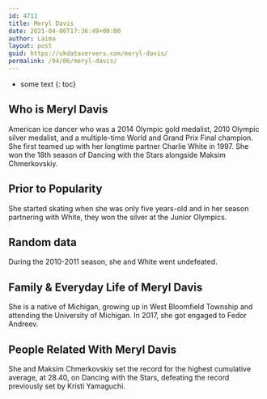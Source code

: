 ```yaml
---
id: 4711
title: Meryl Davis
date: 2021-04-06T17:36:49+00:00
author: Laima
layout: post
guid: https://ukdataservers.com/meryl-davis/
permalink: /04/06/meryl-davis/
---
```


* some text
{: toc}


## Who is Meryl Davis
                  
                  
                  
American ice dancer who was a 2014 Olympic gold medalist, 2010 Olympic silver medalist, and a multiple-time World and Grand Prix Final champion. She first teamed up with her longtime partner Charlie White in 1997. She won the 18th season of Dancing with the Stars alongside Maksim Chmerkovskiy.
                  
              
            
              
            
                
                
                
## Prior to Popularity
                  
                  
                  
She started skating when she was only five years-old and in her season partnering with White, they won the silver at the Junior Olympics.
                  
              
            
              
            
                
                
                
## Random data
                  
                  
                  
During the 2010-2011 season, she and White went undefeated.
                  
              
            
              
            
                
                
                
## Family & Everyday Life of Meryl Davis
                  
                  
                  
She is a native of Michigan, growing up in West Bloomfield Township and attending the University of Michigan. In 2017, she got engaged to Fedor Andreev. 
                  
              
            
              
            
                
                
                
## People Related With Meryl Davis
                  
                  
                  
She and Maksim Chmerkovskiy set the record for the highest cumulative average, at 28.40, on Dancing with the Stars, defeating the record previously set by Kristi Yamaguchi.
                  
              
            
              
            
                
              
            
              
              
            
            
              
            
          
          
          